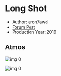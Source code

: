 # Long Shot

* Author: aron7awol
* [Forum Post](https://www.avsforum.com/threads/bass-eq-for-filtered-movies.2995212/post-58328844)
* Production Year: 2019

## Atmos

![img 0](https://i.imgur.com/IZUecee.jpg)

![img 0](https://i.imgur.com/c5o1ule.png)

